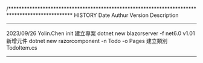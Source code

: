 /************************************************************************************************
   HISTORY
   Date         Authur      Version   Description
   ----------   ---------   -------   -------------------------------------------------------------
   2023/09/26   Yolin.Chen   init    建立專案   dotnet new blazorserver -f net6.0
                             v1.01   新增元件   dotnet new razorcomponent -n Todo -o Pages
                                     建立類別   TodoItem.cs
  ************************************************************************************************